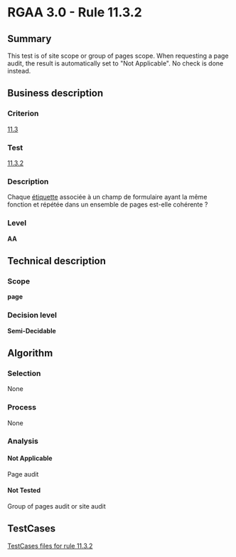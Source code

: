 # RGAA 3.0 -  Rule 11.3.2

## Summary

This test is of site scope or group of pages scope. When requesting a page audit, the result is automatically set to "Not Applicable". No check is done instead.

## Business description

### Criterion

[11.3](http://disic.github.io/rgaa_referentiel_en/RGAA3.0_Criteria_English_version_v1.html#crit-11-3)

### Test

[11.3.2](http://disic.github.io/rgaa_referentiel_en/RGAA3.0_Criteria_English_version_v1.html#test-11-3-2)

### Description

Chaque <a href="http://references.modernisation.gouv.fr/referentiel-technique-0#mEtiquette">&eacute;tiquette</a> associ&eacute;e &agrave; un champ de formulaire ayant la m&ecirc;me fonction et r&eacute;p&eacute;t&eacute;e dans un ensemble de pages est-elle coh&eacute;rente ?

### Level

**AA**

## Technical description

### Scope

**page**

### Decision level

**Semi-Decidable**

## Algorithm

### Selection

None

### Process

None

### Analysis

#### Not Applicable

Page audit 

#### Not Tested

Group of pages audit or site audit



##  TestCases 

[TestCases files for rule 11.3.2](https://github.com/Asqatasun/Asqatasun/tree/master/rules/rules-rgaa3.0/src/test/resources/testcases/rgaa30/Rgaa30Rule110302/) 


